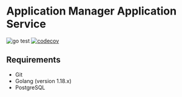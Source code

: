 # Application Manager Application Service

![go test](https://github.com/flhansen/application-manager-application-service-golang/actions/workflows/test.yml/badge.svg)
[![codecov](https://codecov.io/gh/flhansen/application-manager-login-service-golang/branch/master/graph/badge.svg?token=CU2QV6EDA7)](https://codecov.io/gh/flhansen/application-manager-application-service-golang)

## Requirements
- Git
- Golang (version 1.18.x)
- PostgreSQL